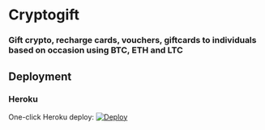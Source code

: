 # Cryptogift

### Gift crypto, recharge cards, vouchers, giftcards to individuals based on occasion using BTC, ETH and LTC

## Deployment

### Heroku

One-click Heroku deploy: [![Deploy](https://www.herokucdn.com/deploy/button.svg)](https://heroku.com/deploy?template=https://github.com/Ileriayo/cryptogift)

